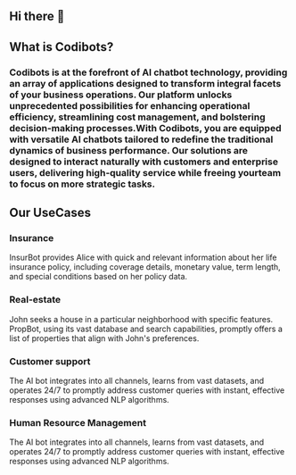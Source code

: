 ## Hi there 👋

## What is Codibots?
### Codibots is at the forefront of AI chatbot technology, providing an array of applications designed to transform integral facets of your business operations. Our platform unlocks unprecedented possibilities for enhancing operational efficiency, streamlining cost management, and bolstering decision-making processes.With Codibots, you are equipped with versatile AI chatbots tailored to redefine the traditional dynamics of business performance. Our solutions are designed to interact naturally with customers and enterprise users, delivering high-quality service while freeing yourteam to focus on more strategic tasks.

## Our UseCases

### Insurance
InsurBot provides Alice with quick and relevant information about her life insurance policy, including coverage details, monetary value, term length, and special conditions based on her policy data.

### Real-estate
John seeks a house in a particular neighborhood with specific features. PropBot, using its vast database and search capabilities, promptly offers a list of properties that align with John's preferences.

### Customer support
The AI bot integrates into all channels, learns from vast datasets, and operates 24/7 to promptly address customer queries with instant, effective responses using advanced NLP algorithms.

### Human Resource Management
The AI bot integrates into all channels, learns from vast datasets, and operates 24/7 to promptly address customer queries with instant, effective responses using advanced NLP algorithms.
